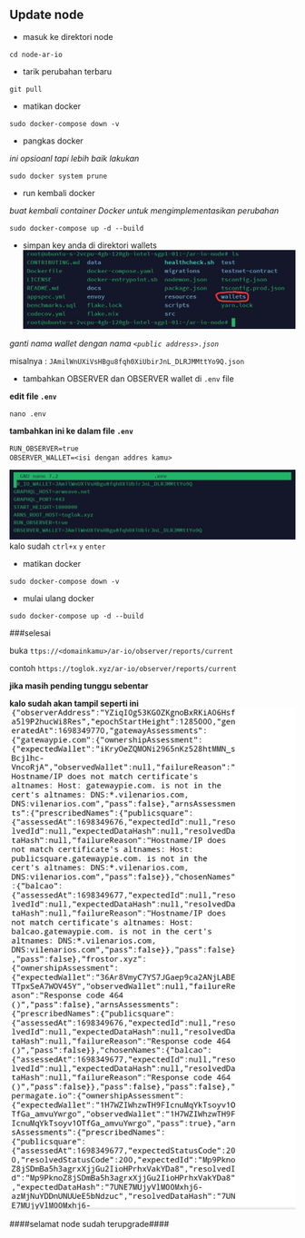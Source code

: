 ## Update node

* masuk ke direktori node
```
cd node-ar-io
```
* tarik perubahan terbaru
```
git pull
```
* matikan docker
```
sudo docker-compose down -v
```
* pangkas docker

*ini opsioanl tapi lebih baik lakukan*
```
sudo docker system prune
```
* run kembali docker

*buat kembali container Docker untuk mengimplementasikan perubahan*
```
sudo docker-compose up -d --build
```
* simpan key anda di direktori wallets
![gamba](gambar/2.jpg)

*ganti nama wallet dengan nama `<public address>.json`*

misalnya : `JAmilWnUXiVsHBgu8fqh0XiUbirJnL_DLRJMMttYo9Q.json`

* tambahkan OBSERVER dan OBSERVER wallet di `.env` file

**edit file `.env`**
```
nano .env
```

**tambahkan ini ke dalam file `.env`**
```
RUN_OBSERVER=true
OBSERVER_WALLET=<isi dengan addres kamu>
```
![gambar](gambar/3.jpg)
kalo sudah `ctrl+x` `y` `enter`

* matikan docker
```
sudo docker-compose down -v
```
* mulai ulang docker 
```
sudo docker-compose up -d --build
```
###selesai

buka ```ttps://<domainkamu>/ar-io/observer/reports/current```

contoh `https://toglok.xyz/ar-io/observer/reports/current`

**jika masih pending tunggu sebentar**

**kalo sudah akan tampil seperti ini**
![gambar](gambar/4.jpg)

####selamat node sudah terupgrade####




